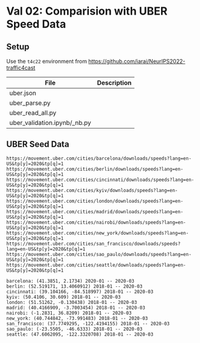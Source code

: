 # Val 02: Comparision with UBER Speed Data

## Setup

Use the `t4c22` environment from https://github.com/iarai/NeurIPS2022-traffic4cast

| File             | Description |
|------------------|-------------|
| uber.json        ||
| uber_parse.py    ||
| uber_read_all.py ||
| uber_validation.ipynb/_nb.py||

## UBER Seed Data

```
https://movement.uber.com/cities/barcelona/downloads/speeds?lang=en-US&tp[y]=2020&tp[q]=1
https://movement.uber.com/cities/berlin/downloads/speeds?lang=en-US&tp[y]=2020&tp[q]=1
https://movement.uber.com/cities/cincinnati/downloads/speeds?lang=en-US&tp[y]=2020&tp[q]=1
https://movement.uber.com/cities/kyiv/downloads/speeds?lang=en-US&tp[y]=2020&tp[q]=1
https://movement.uber.com/cities/london/downloads/speeds?lang=en-US&tp[y]=2020&tp[q]=1
https://movement.uber.com/cities/madrid/downloads/speeds?lang=en-US&tp[y]=2020&tp[q]=1
https://movement.uber.com/cities/nairobi/downloads/speeds?lang=en-US&tp[y]=2020&tp[q]=1
https://movement.uber.com/cities/new_york/downloads/speeds?lang=en-US&tp[y]=2020&tp[q]=1
https://movement.uber.com/cities/san_francisco/downloads/speeds?lang=en-US&tp[y]=2020&tp[q]=1
https://movement.uber.com/cities/sao_paulo/downloads/speeds?lang=en-US&tp[y]=2020&tp[q]=1
https://movement.uber.com/cities/seattle/downloads/speeds?lang=en-US&tp[y]=2020&tp[q]=1

```

```
barcelona: (41.3851, 2.1734) 2020-01 -- 2020-03
berlin: (52.519171, 13.4060912) 2018-01 -- 2020-03
cincinnati: (39.104166, -84.518997) 2018-01 -- 2020-03
kyiv: (50.4106, 30.609) 2018-01 -- 2020-03
london: (51.51262, -0.130438) 2018-01 -- 2020-03
madrid: (40.4166909, -3.7003454) 2018-01 -- 2020-03
nairobi: (-1.2831, 36.8209) 2018-01 -- 2020-03
new_york: (40.744842, -73.991483) 2018-01 -- 2020-03
san_francisco: (37.7749295, -122.4194155) 2018-01 -- 2020-03
sao_paulo: (-23.5505, -46.6333) 2018-01 -- 2020-03
seattle: (47.6062095, -122.3320708) 2018-01 -- 2020-03
```
